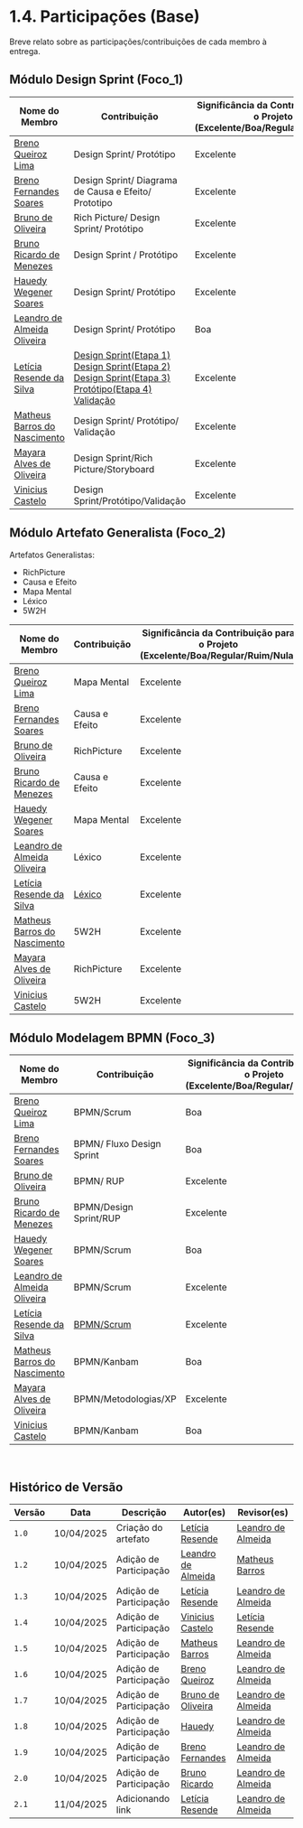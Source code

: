 # 1.4. Participações (Base)

Breve relato sobre as participações/contribuições de cada membro à entrega. 

## Módulo Design Sprint (Foco_1)


| Nome do Membro                                                         | Contribuição                                             | Significância da Contribuição para o Projeto (Excelente/Boa/Regular/Ruim/Nula) |
| ---------------------------------------------------------------------- | -------------------------------------------------------- | ------------------------------------------------------------------------------ |
| [Breno Queiroz Lima](https://github.com/brenob6)   | Design Sprint/ Protótipo | Excelente |
| [Breno Fernandes Soares](https://github.com/brenofrds)   |  Design Sprint/ Diagrama de Causa e Efeito/ Prototipo  |  Excelente   |
| [Bruno de Oliveira](https://github.com/BrunoOLiveirax)  |  Rich Picture/ Design Sprint/ Protótipo | Excelente |
| [Bruno Ricardo de Menezes](https://github.com/EhOBruno)  |   Design Sprint / Protótipo    |   Excelente    |
| [Hauedy Wegener Soares](https://github.com/HauedyWS)      | Design Sprint/ Protótipo | Excelente              |   
| [Leandro de Almeida Oliveira](https://github.com/leomitx10)          | Design Sprint/ Protótipo | Boa    |
| [Letícia Resende da Silva ](https://github.com/LeticiaResende23) |<a href="https://unbarqdsw2025-1-turma01.github.io/2025.1-T01-_G4_QuemFazNiver_GostaDe_Entrega_01/#/Base/1.1.1.entendimento">Design Sprint(Etapa 1)</a> <br> <a href="https://unbarqdsw2025-1-turma01.github.io/2025.1-T01-_G4_QuemFazNiver_GostaDe_Entrega_01/#/Base/1.1.2.esboco">Design Sprint(Etapa 2)</a><br><a href="https://unbarqdsw2025-1-turma01.github.io/2025.1-T01-_G4_QuemFazNiver_GostaDe_Entrega_01/#/Base/1.1.3.decisao">Design Sprint(Etapa 3)</a><br><a href="https://unbarqdsw2025-1-turma01.github.io/2025.1-T01-_G4_QuemFazNiver_GostaDe_Entrega_01/#/Base/1.6.Prot%C3%B3tipo">Protótipo(Etapa 4)</a><br><a href="https://unbarqdsw2025-1-turma01.github.io/2025.1-T01-_G4_QuemFazNiver_GostaDe_Entrega_01/#/Base/entrevista">Validação</a>       |  Excelente  |
| [Matheus Barros do Nascimento](https://github.com/Ninja-Haiyai)      | Design Sprint/ Protótipo/ Validação    |     Excelente  |
| [Mayara Alves de Oliveira](https://github.com/Mayara-tech)   |   Design Sprint/Rich Picture/Storyboard  | Excelente  |
| [Vinicius Castelo](https://github.com/Vini47)   |  Design Sprint/Protótipo/Validação | Excelente    |              


## Módulo Artefato Generalista (Foco_2)

Artefatos Generalistas:

- RichPicture
- Causa e Efeito
- Mapa Mental
- Léxico
- 5W2H

| Nome do Membro | Contribuição | Significância da Contribuição para o Projeto (Excelente/Boa/Regular/Ruim/Nula) |
| ---------------------------------------------------------------------- | -------------------------------------------------------- | ------------------------------------------------------------------------------ |
| [Breno Queiroz Lima](https://github.com/brenob6)  | Mapa Mental| Excelente  |
| [Breno Fernandes Soares](https://github.com/brenofrds) | Causa e Efeito  |  Excelente  |
| [Bruno de Oliveira](https://github.com/BrunoOLiveirax)                   | RichPicture  |  Excelente  |
| [Bruno Ricardo de Menezes](https://github.com/EhOBruno)   | Causa e Efeito  |  Excelente |
| [Hauedy Wegener Soares](https://github.com/HauedyWS)   | Mapa Mental |   Excelente  |                  
| [Leandro de Almeida Oliveira](https://github.com/leomitx10)  | Léxico |  Excelente   |
| [Letícia Resende da Silva ](https://github.com/LeticiaResende23) |<a href="https://unbarqdsw2025-1-turma01.github.io/2025.1-T01-_G4_QuemFazNiver_GostaDe_Entrega_01/#/Base/lexico">Léxico </a>| Excelente |
| [Matheus Barros do Nascimento](https://github.com/Ninja-Haiyai)     |   5W2H  | Excelente   |
| [Mayara Alves de Oliveira](https://github.com/Mayara-tech)   |  RichPicture  | Excelente    |
| [Vinicius Castelo](https://github.com/Vini47)  | 5W2H | Excelente   |               


## Módulo Modelagem BPMN (Foco_3)

| Nome do Membro                                                         | Contribuição                                             | Significância da Contribuição para o Projeto (Excelente/Boa/Regular/Ruim/Nula) |
| ---------------------------------------------------------------------- | -------------------------------------------------------- | ------------------------------------------------------------------------------ |
| [Breno Queiroz Lima](https://github.com/brenob6)  | BPMN/Scrum | Boa   |
| [Breno Fernandes Soares](https://github.com/brenofrds)  | BPMN/ Fluxo Design Sprint  |  Boa   |
| [Bruno de Oliveira](https://github.com/BrunoOLiveirax)  | BPMN/ RUP | Excelente |
| [Bruno Ricardo de Menezes](https://github.com/EhOBruno)    | BPMN/Design Sprint/RUP      |     Excelente      |
| [Hauedy Wegener Soares](https://github.com/HauedyWS)     | BPMN/Scrum | Boa    |        
| [Leandro de Almeida Oliveira](https://github.com/leomitx10) | BPMN/Scrum | Excelente |
| [Letícia Resende da Silva ](https://github.com/LeticiaResende23) |<a href="https://unbarqdsw2025-1-turma01.github.io/2025.1-T01-_G4_QuemFazNiver_GostaDe_Entrega_01/#/Base/ModelagemBPMN">BPMN/Scrum</a> | Excelente |
| [Matheus Barros do Nascimento](https://github.com/Ninja-Haiyai)    | BPMN/Kanbam   |   Boa    |
| [Mayara Alves de Oliveira](https://github.com/Mayara-tech)   | BPMN/Metodologias/XP  | Excelente   |
| [Vinicius Castelo](https://github.com/Vini47)  |  BPMN/Kanbam | Boa  |

<br>

## **Histórico de Versão**

| Versão | Data | Descrição | Autor(es) | Revisor(es) |
| ------ | ---- | --------- | --------- | ---------- |
| `1.0`  | 10/04/2025 | Criação do artefato | [Letícia Resende](https://github.com/LeticiaResende23) | [Leandro de Almeida](https://github.com/leomitx10)|
| `1.2`  | 10/04/2025 | Adição de Participação | [Leandro de Almeida](https://github.com/leomitx10) | [Matheus Barros](https://github.com/Ninja-Haiyai) |
| `1.3`  | 10/04/2025 | Adição de Participação | [Letícia Resende](https://github.com/LeticiaResende23) | [Leandro de Almeida](https://github.com/leomitx10)|
| `1.4`  | 10/04/2025 | Adição de Participação | [Vinicius Castelo](https://github.com/Vini47) | [Letícia Resende](https://github.com/LeticiaResende23)|
| `1.5`  | 10/04/2025 | Adição de Participação | [Matheus Barros](https://github.com/Ninja-Haiyai) | [Leandro de Almeida](https://github.com/leomitx10)|
| `1.6`  | 10/04/2025 | Adição de Participação | [Breno Queiroz](https://github.com/brenob6) | [Leandro de Almeida](https://github.com/leomitx10)|
| `1.7`  | 10/04/2025 | Adição de Participação | [Bruno de Oliveira](https://github.com/BrunoOLiveirax) | [Leandro de Almeida](https://github.com/leomitx10)|
| `1.8`  | 10/04/2025 | Adição de Participação | [Hauedy](https://github.com/HauedyWS) | [Leandro de Almeida](https://github.com/leomitx10)|
| `1.9`  | 10/04/2025 | Adição de Participação | [Breno Fernandes](https://github.com/Brenofrds) | [Leandro de Almeida](https://github.com/leomitx10)|
| `2.0`  | 10/04/2025 | Adição de Participação | [Bruno Ricardo](https://github.com/EhOBruno) | [Leandro de Almeida](https://github.com/leomitx10)|
| `2.1`  | 11/04/2025 | Adicionando link | [Letícia Resende](https://github.com/LeticiaResende23) | [Leandro de Almeida](https://github.com/leomitx10)|
